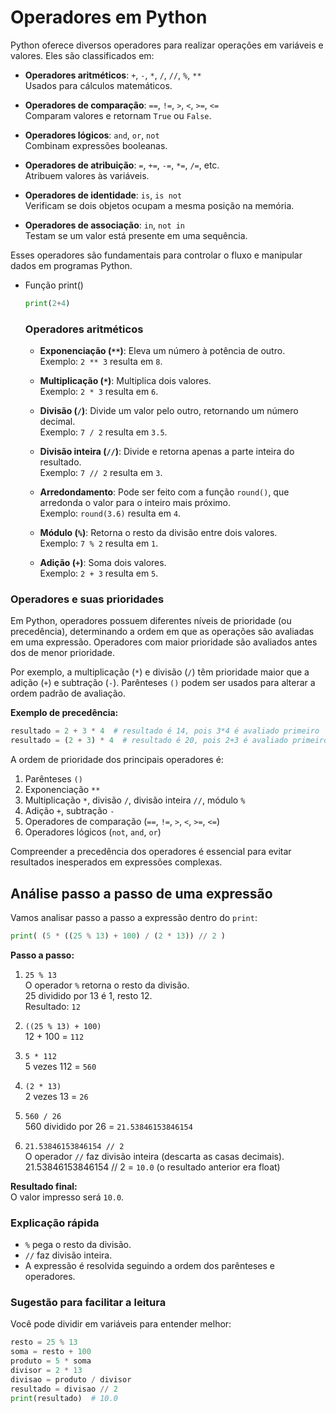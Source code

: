 # Operadores em Python

Python oferece diversos operadores para realizar operações em variáveis e valores. Eles são classificados em:

- **Operadores aritméticos**: `+`, `-`, `*`, `/`, `//`, `%`, `**`  
    Usados para cálculos matemáticos.

- **Operadores de comparação**: `==`, `!=`, `>`, `<`, `>=`, `<=`  
    Comparam valores e retornam `True` ou `False`.

- **Operadores lógicos**: `and`, `or`, `not`  
    Combinam expressões booleanas.

- **Operadores de atribuição**: `=`, `+=`, `-=`, `*=`, `/=`, etc.  
    Atribuem valores às variáveis.

- **Operadores de identidade**: `is`, `is not`  
    Verificam se dois objetos ocupam a mesma posição na memória.

- **Operadores de associação**: `in`, `not in`  
    Testam se um valor está presente em uma sequência.

Esses operadores são fundamentais para controlar o fluxo e manipular dados em programas Python.

- Função print()
    ````python
    print(2+4)
    ````

    ### Operadores aritméticos

    - **Exponenciação (`**`)**: Eleva um número à potência de outro.  
        Exemplo: `2 ** 3` resulta em `8`.

    - **Multiplicação (`*`)**: Multiplica dois valores.  
        Exemplo: `2 * 3` resulta em `6`.

    - **Divisão (`/`)**: Divide um valor pelo outro, retornando um número decimal.  
        Exemplo: `7 / 2` resulta em `3.5`.

    - **Divisão inteira (`//`)**: Divide e retorna apenas a parte inteira do resultado.  
        Exemplo: `7 // 2` resulta em `3`.

    - **Arredondamento**: Pode ser feito com a função `round()`, que arredonda o valor para o inteiro mais próximo.  
        Exemplo: `round(3.6)` resulta em `4`.

    - **Módulo (`%`)**: Retorna o resto da divisão entre dois valores.  
        Exemplo: `7 % 2` resulta em `1`.

    - **Adição (`+`)**: Soma dois valores.  
        Exemplo: `2 + 3` resulta em `5`.


### Operadores e suas prioridades

Em Python, operadores possuem diferentes níveis de prioridade (ou precedência), determinando a ordem em que as operações são avaliadas em uma expressão. Operadores com maior prioridade são avaliados antes dos de menor prioridade.

Por exemplo, a multiplicação (`*`) e divisão (`/`) têm prioridade maior que a adição (`+`) e subtração (`-`). Parênteses `()` podem ser usados para alterar a ordem padrão de avaliação.

**Exemplo de precedência:**
```python
resultado = 2 + 3 * 4  # resultado é 14, pois 3*4 é avaliado primeiro
resultado = (2 + 3) * 4  # resultado é 20, pois 2+3 é avaliado primeiro
```

A ordem de prioridade dos principais operadores é:
1. Parênteses `()`
2. Exponenciação `**`
3. Multiplicação `*`, divisão `/`, divisão inteira `//`, módulo `%`
4. Adição `+`, subtração `-`
5. Operadores de comparação (`==`, `!=`, `>`, `<`, `>=`, `<=`)
6. Operadores lógicos (`not`, `and`, `or`)

Compreender a precedência dos operadores é essencial para evitar resultados inesperados em expressões complexas.

## Análise passo a passo de uma expressão

Vamos analisar passo a passo a expressão dentro do `print`:

```python
print( (5 * ((25 % 13) + 100) / (2 * 13)) // 2 )
```

**Passo a passo:**

1. `25 % 13`  
    O operador `%` retorna o resto da divisão.  
    25 dividido por 13 é 1, resto 12.  
    Resultado: `12`

2. `((25 % 13) + 100)`  
    12 + 100 = `112`

3. `5 * 112`  
    5 vezes 112 = `560`

4. `(2 * 13)`  
    2 vezes 13 = `26`

5. `560 / 26`  
    560 dividido por 26 = `21.53846153846154`

6. `21.53846153846154 // 2`  
    O operador `//` faz divisão inteira (descarta as casas decimais).  
    21.53846153846154 // 2 = `10.0` (o resultado anterior era float)

**Resultado final:**  
O valor impresso será `10.0`.

### Explicação rápida

- `%` pega o resto da divisão.
- `//` faz divisão inteira.
- A expressão é resolvida seguindo a ordem dos parênteses e operadores.

### Sugestão para facilitar a leitura

Você pode dividir em variáveis para entender melhor:

```python
resto = 25 % 13
soma = resto + 100
produto = 5 * soma
divisor = 2 * 13
divisao = produto / divisor
resultado = divisao // 2
print(resultado)  # 10.0
```
